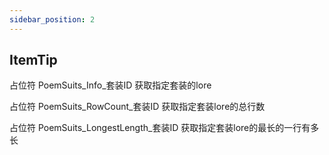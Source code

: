 ```yaml
---
sidebar_position: 2
---
```


## ItemTip

占位符 PoemSuits_Info_套装ID 获取指定套装的lore

占位符 PoemSuits_RowCount_套装ID 获取指定套装lore的总行数

占位符 PoemSuits_LongestLength_套装ID 获取指定套装lore的最长的一行有多长